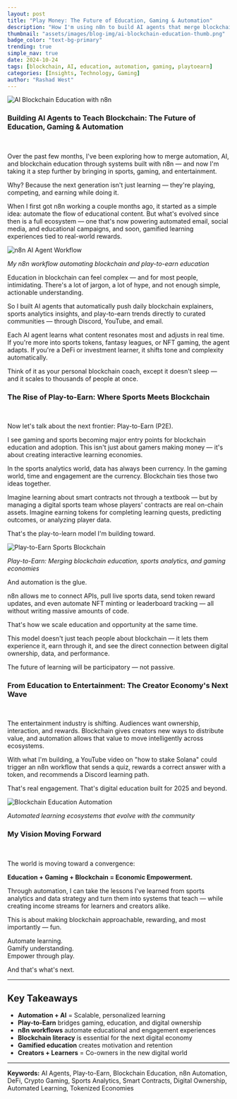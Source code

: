 ```yaml
---
layout: post
title: "Play Money: The Future of Education, Gaming & Automation"
description: "How I'm using n8n to build AI agents that merge blockchain education, play-to-earn gaming, and automation into a unified learning experience"
thumbnail: "assets/images/blog-img/ai-blockchain-education-thumb.png"
badge_color: "text-bg-primary"
trending: true
simple_nav: true
date: 2024-10-24
tags: [blockchain, AI, education, automation, gaming, playtoearn]
categories: [Insights, Technology, Gaming]
author: "Rashad West"
---
```


<div class="text-center my-4">
  <img src="/assets/images/blog-img/n8n-blockchain-education-header.png" alt="AI Blockchain Education with n8n" class="img-fluid rounded shadow-lg">
</div>

### Building AI Agents to Teach Blockchain: The Future of Education, Gaming & Automation
<br>

Over the past few months, I've been exploring how to merge automation, AI, and blockchain education through systems built with n8n — and now I'm taking it a step further by bringing in sports, gaming, and entertainment.
<br>

Why? Because the next generation isn't just learning — they're playing, competing, and earning while doing it.
<br>

When I first got n8n working a couple months ago, it started as a simple idea: automate the flow of educational content. But what's evolved since then is a full ecosystem — one that's now powering automated email, social media, and educational campaigns, and soon, gamified learning experiences tied to real-world rewards.
<br>

<div class="text-center my-4">
  <img src="/assets/images/blog-img/n8n-workflow-blockchain.png" alt="n8n AI Agent Workflow" class="img-fluid rounded shadow-sm">
  <p class="text-muted small mt-2"><em>My n8n workflow automating blockchain and play-to-earn education</em></p>
</div>

Education in blockchain can feel complex — and for most people, intimidating. There's a lot of jargon, a lot of hype, and not enough simple, actionable understanding.
<br>

So I built AI agents that automatically push daily blockchain explainers, sports analytics insights, and play-to-earn trends directly to curated communities — through Discord, YouTube, and email.
<br>

Each AI agent learns what content resonates most and adjusts in real time. If you're more into sports tokens, fantasy leagues, or NFT gaming, the agent adapts. If you're a DeFi or investment learner, it shifts tone and complexity automatically.
<br>

Think of it as your personal blockchain coach, except it doesn't sleep — and it scales to thousands of people at once.
<br>

### The Rise of Play-to-Earn: Where Sports Meets Blockchain
<br>

Now let's talk about the next frontier: Play-to-Earn (P2E).
<br>

I see gaming and sports becoming major entry points for blockchain education and adoption. This isn't just about gamers making money — it's about creating interactive learning economies.
<br>

In the sports analytics world, data has always been currency. In the gaming world, time and engagement are the currency. Blockchain ties those two ideas together.
<br>

Imagine learning about smart contracts not through a textbook — but by managing a digital sports team whose players' contracts are real on-chain assets. Imagine earning tokens for completing learning quests, predicting outcomes, or analyzing player data.
<br>

That's the play-to-learn model I'm building toward.
<br>

<div class="text-center my-4">
  <img src="/assets/images/blog-img/play-to-earn-sports.png" alt="Play-to-Earn Sports Blockchain" class="img-fluid rounded shadow-sm">
  <p class="text-muted small mt-2"><em>Play-to-Earn: Merging blockchain education, sports analytics, and gaming economies</em></p>
</div>

And automation is the glue.
<br>

n8n allows me to connect APIs, pull live sports data, send token reward updates, and even automate NFT minting or leaderboard tracking — all without writing massive amounts of code.
<br>

That's how we scale education and opportunity at the same time.
<br>

This model doesn't just teach people about blockchain — it lets them experience it, earn through it, and see the direct connection between digital ownership, data, and performance.
<br>

The future of learning will be participatory — not passive.
<br>

### From Education to Entertainment: The Creator Economy's Next Wave
<br>

The entertainment industry is shifting. Audiences want ownership, interaction, and rewards. Blockchain gives creators new ways to distribute value, and automation allows that value to move intelligently across ecosystems.
<br>

With what I'm building, a YouTube video on "how to stake Solana" could trigger an n8n workflow that sends a quiz, rewards a correct answer with a token, and recommends a Discord learning path.
<br>

That's real engagement. That's digital education built for 2025 and beyond.
<br>

<div class="text-center my-4">
  <img src="/assets/images/blog-img/crypto-celebration.png" alt="Blockchain Education Automation" class="img-fluid rounded shadow-sm">
  <p class="text-muted small mt-2"><em>Automated learning ecosystems that evolve with the community</em></p>
</div>

### My Vision Moving Forward
<br>

The world is moving toward a convergence:
<br>

**Education + Gaming + Blockchain = Economic Empowerment.**
<br>

Through automation, I can take the lessons I've learned from sports analytics and data strategy and turn them into systems that teach — while creating income streams for learners and creators alike.
<br>

This is about making blockchain approachable, rewarding, and most importantly — fun.
<br>

Automate learning.  
Gamify understanding.  
Empower through play.
<br>

And that's what's next.
<br>

---

## Key Takeaways

* **Automation + AI** = Scalable, personalized learning
* **Play-to-Earn** bridges gaming, education, and digital ownership
* **n8n workflows** automate educational and engagement experiences
* **Blockchain literacy** is essential for the next digital economy
* **Gamified education** creates motivation and retention
* **Creators + Learners** = Co-owners in the new digital world

---

**Keywords:** AI Agents, Play-to-Earn, Blockchain Education, n8n Automation, DeFi, Crypto Gaming, Sports Analytics, Smart Contracts, Digital Ownership, Automated Learning, Tokenized Economies

